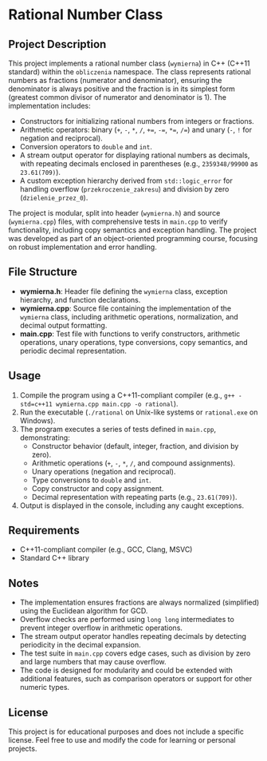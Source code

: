 # Rational Number Class

## Project Description

This project implements a rational number class (`wymierna`) in C++ (C++11 standard) within the `obliczenia` namespace. The class represents rational numbers as fractions (numerator and denominator), ensuring the denominator is always positive and the fraction is in its simplest form (greatest common divisor of numerator and denominator is 1). The implementation includes:

- Constructors for initializing rational numbers from integers or fractions.
- Arithmetic operators: binary (`+`, `-`, `*`, `/`, `+=`, `-=`, `*=`, `/=`) and unary (`-`, `!` for negation and reciprocal).
- Conversion operators to `double` and `int`.
- A stream output operator for displaying rational numbers as decimals, with repeating decimals enclosed in parentheses (e.g., `2359348/99900` as `23.61(709)`).
- A custom exception hierarchy derived from `std::logic_error` for handling overflow (`przekroczenie_zakresu`) and division by zero (`dzielenie_przez_0`).

The project is modular, split into header (`wymierna.h`) and source (`wymierna.cpp`) files, with comprehensive tests in `main.cpp` to verify functionality, including copy semantics and exception handling. The project was developed as part of an object-oriented programming course, focusing on robust implementation and error handling.

## File Structure

- **wymierna.h**: Header file defining the `wymierna` class, exception hierarchy, and function declarations.
- **wymierna.cpp**: Source file containing the implementation of the `wymierna` class, including arithmetic operations, normalization, and decimal output formatting.
- **main.cpp**: Test file with functions to verify constructors, arithmetic operations, unary operations, type conversions, copy semantics, and periodic decimal representation.

## Usage

1. Compile the program using a C++11-compliant compiler (e.g., `g++ -std=c++11 wymierna.cpp main.cpp -o rational`).
2. Run the executable (`./rational` on Unix-like systems or `rational.exe` on Windows).
3. The program executes a series of tests defined in `main.cpp`, demonstrating:
   - Constructor behavior (default, integer, fraction, and division by zero).
   - Arithmetic operations (`+`, `-`, `*`, `/`, and compound assignments).
   - Unary operations (negation and reciprocal).
   - Type conversions to `double` and `int`.
   - Copy constructor and copy assignment.
   - Decimal representation with repeating parts (e.g., `23.61(709)`).
4. Output is displayed in the console, including any caught exceptions.

## Requirements

- C++11-compliant compiler (e.g., GCC, Clang, MSVC)
- Standard C++ library

## Notes

- The implementation ensures fractions are always normalized (simplified) using the Euclidean algorithm for GCD.
- Overflow checks are performed using `long long` intermediates to prevent integer overflow in arithmetic operations.
- The stream output operator handles repeating decimals by detecting periodicity in the decimal expansion.
- The test suite in `main.cpp` covers edge cases, such as division by zero and large numbers that may cause overflow.
- The code is designed for modularity and could be extended with additional features, such as comparison operators or support for other numeric types.

## License

This project is for educational purposes and does not include a specific license. Feel free to use and modify the code for learning or personal projects.
